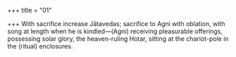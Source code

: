+++
title = "01"

+++
With sacrifice increase Jātavedas; sacrifice to Agni with oblation, with  song at length
when he is kindled—(Agni) receiving pleasurable offerings, possessing  solar glory, the heaven-ruling Hotar, sitting at the chariot-pole in the  (ritual) enclosures.